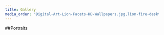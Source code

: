 ```yaml
---
title: Gallery
media_order: 'Digital-Art-Lion-Facets-HD-Wallpapers.jpg,lion-fire-desktop-background.jpg'
---
```


##Portraits